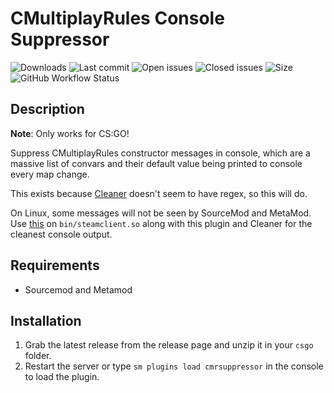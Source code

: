 # CMultiplayRules Console Suppressor


![Downloads](https://img.shields.io/github/downloads/zer0k-z/CMRSuppressor/total?style=flat-square) ![Last commit](https://img.shields.io/github/last-commit/zer0k-z/CMRSuppressor?style=flat-square) ![Open issues](https://img.shields.io/github/issues/zer0k-z/CMRSuppressor?style=flat-square) ![Closed issues](https://img.shields.io/github/issues-closed/zer0k-z/CMRSuppressor?style=flat-square) ![Size](https://img.shields.io/github/repo-size/zer0k-z/CMRSuppressor?style=flat-square) ![GitHub Workflow Status](https://img.shields.io/github/workflow/status/zer0k-z/CMRSuppressor/Compile%20with%20SourceMod?style=flat-square)

## Description ##
**Note**: Only works for CS:GO!

Suppress CMultiplayRules constructor messages in console, which are a massive list of convars and their default value being printed to console every map change. 

This exists because [Cleaner](https://github.com/Accelerator74/Cleaner) doesn't seem to have regex, so this will do.

On Linux, some messages will not be seen by SourceMod and MetaMod. Use [this](https://git.csrd.science/nosoop/py-str0patch) on `bin/steamclient.so` along with this plugin and Cleaner for the cleanest console output.

## Requirements ##
- Sourcemod and Metamod


## Installation ##
1. Grab the latest release from the release page and unzip it in your `csgo` folder.
2. Restart the server or type `sm plugins load cmrsuppressor` in the console to load the plugin.
